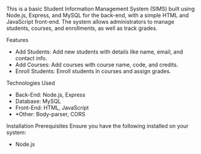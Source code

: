 This is a basic Student Information Management System (SIMS) built using Node.js, Express, and MySQL for the back-end, with a simple HTML and JavaScript front-end. The system allows administrators to manage students, courses, and enrollments, as well as track grades.

Features
- Add Students: Add new students with details like name, email, and contact info.
- Add Courses: Add courses with course name, code, and credits.
- Enroll Students: Enroll students in courses and assign grades.
  
Technologies Used
- Back-End: Node.js, Express
- Database: MySQL
- Front-End: HTML, JavaScript
- *Other: Body-parser, CORS

Installation
Prerequisites
Ensure you have the following installed on your system:
- Node.js
